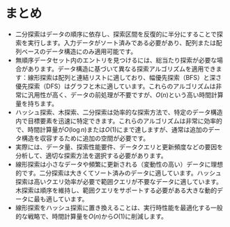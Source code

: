 # まとめ

- 二分探索はデータの順序に依存し、探索区間を反復的に半分にすることで探索を実行します。入力データがソート済みである必要があり、配列または配列ベースのデータ構造にのみ適用可能です。
- 無順序データセット内のエントリを見つけるには、総当たり探索が必要な場合があります。データ構造に基づいて異なる探索アルゴリズムを適用できます：線形探索は配列と連結リストに適しており、幅優先探索（BFS）と深さ優先探索（DFS）はグラフと木に適しています。これらのアルゴリズムは非常に汎用性が高く、データの前処理が不要ですが、$O(n)$という高い時間計算量を持ちます。
- ハッシュ探索、木探索、二分探索は効率的な探索方法で、特定のデータ構造内で目標要素を迅速に特定できます。これらのアルゴリズムは非常に効率的で、時間計算量が$O(\log n)$または$O(1)$にまで達しますが、通常は追加のデータ構造を収容するために追加の空間が必要です。
- 実際には、データ量、探索性能要件、データクエリと更新頻度などの要因を分析して、適切な探索方法を選択する必要があります。
- 線形探索は小さなデータや頻繁に更新される（変動性の高い）データに理想的です。二分探索は大きくてソート済みのデータに適しています。ハッシュ探索は高いクエリ効率が必要で範囲クエリが不要なデータに適しています。木探索は順序を維持し、範囲クエリをサポートする必要がある大きな動的データに最も適しています。
- 線形探索をハッシュ探索に置き換えることは、実行時性能を最適化する一般的な戦略で、時間計算量を$O(n)$から$O(1)$に削減します。
